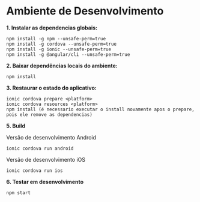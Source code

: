 # Ambiente de Desenvolvimento

**1. Instalar as dependencias globais:**

    npm install -g npm --unsafe-perm=true
    npm install -g cordova --unsafe-perm=true
    npm install -g ionic --unsafe-perm=true
    npm install -g @angular/cli --unsafe-perm=true

**2. Baixar dependências locais do ambiente:**

    npm install

**3. Restaurar o estado do aplicativo:**

    ionic cordova prepare <platform>
    ionic cordova resources <platform>
    npm install (é necessario executar o install novamente apos o prepare, pois ele remove as dependencias)

**5. Build**  

Versão de desenvolvimento Android

    ionic cordova run android
    
Versão de desenvolvimento iOS

    ionic cordova run ios

**6. Testar em desenvolvimento**

    npm start